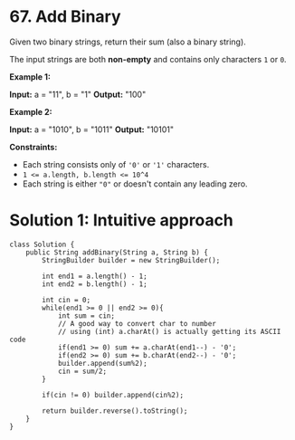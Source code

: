 # 67. Add Binary
  
Given two binary strings, return their sum (also a binary string).

The input strings are both  **non-empty**  and contains only characters  `1`  or `0`.

**Example 1:**

**Input:** a = "11", b = "1"
**Output:** "100"

**Example 2:**

**Input:** a = "1010", b = "1011"
**Output:** "10101"

**Constraints:**

-   Each string consists only of  `'0'`  or  `'1'`  characters.
-   `1 <= a.length, b.length <= 10^4`
-   Each string is either  `"0"`  or doesn't contain any leading zero.

# Solution 1: Intuitive approach
```
class Solution {
    public String addBinary(String a, String b) {
        StringBuilder builder = new StringBuilder();
        
        int end1 = a.length() - 1;
        int end2 = b.length() - 1;
        
        int cin = 0;
        while(end1 >= 0 || end2 >= 0){
            int sum = cin;
            // A good way to convert char to number
            // using (int) a.charAt() is actually getting its ASCII code
            if(end1 >= 0) sum += a.charAt(end1--) - '0';
            if(end2 >= 0) sum += b.charAt(end2--) - '0';
            builder.append(sum%2);
            cin = sum/2;
        }
        
        if(cin != 0) builder.append(cin%2);

        return builder.reverse().toString();
    }
}
```